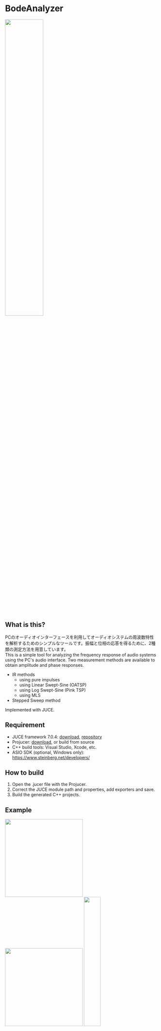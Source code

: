 # BodeAnalyzer
 
 <img src="media/screenshot-ir.png" width="50%">

 ## What is this?

PCのオーディオインターフェースを利用してオーディオシステムの周波数特性を解析するためのシンプルなツールです。振幅と位相の応答を得るために、2種類の測定方法を用意しています。  
 This is a simple tool for analyzing the frequency response of audio systems using the PC's audio interface. Two measurement methods are available to obtain amplitude and phase responses.  

 * IR methods
    * using pure impulses
    * using Linear Swept-Sine (OATSP)
    * using Log Swept-Sine (Pink TSP)
    * using MLS
 * Stepped Sweep method

 Implemented with JUCE.

 ## Requirement

* JUCE framework 7.0.4: [download](https://juce.com/get-juce/download), [repository](https://github.com/juce-framework/JUCE)
* Projucer: [download](https://juce.com/discover/projucer), or build from source
* C++ build tools: Visual Studio, Xcode, etc.
* ASIO SDK (optional, Windows only): https://www.steinberg.net/developers/

 ## How to build

1. Open the .jucer file with the Projucer.
2. Correct the JUCE module path and properties, add exporters and save.
3. Build the generated C++ projects.

## Example

<img src="media/example schematic.svg" width="256">
<img src="media/example hardware.jpg" width="256">
<img src="media/example measurement.png" width="33%">

## Written by

[yu2924](https://twitter.com/yu2924)

## License

CC0 1.0 Universal

---

## Appendix

### The Latency Probe

時間の遅れは位相の遅れとして測定されるので、システムの往復レイテンシを正確に把握することは重要です。この機能では、探査信号と応答信号の相互相関関数を求めることによってターゲットシステムを経由した往復レイテンシを特定します。探査信号として非周期的な乱数列を使用します。  
Since time delay is measured as a phase delay, it is important to determine the precise round-trip latency of the system. This function identifies the round-trip latency through the target system by determining the cross-correlation function between the probe signal and the response signal. An acyclic random number sequence is used as the probe signal.  

<img src="media/diagram-latency_probe.svg">  

fig. Latency Probe processing flow diagram

<img src="media/corr-stimulus.png" width="25%">fig. random number sequence as plobe signal (a)

<img src="media/corr-response.png" width="25%">fig. delayed and deformed response signal (b)

<img src="media/corr-result.png" width="25%">fig. obtained correlation function (c)

### The Swept-Sine method

この手法では、Swept-Sineと呼ばれる刺激信号を使用してターゲットシステムのインパルス応答を求め、それを変換することで周波数応答を得ます。Swept-SineはTSP (time stretched pulse)としても知られています。  
This method uses a stimulus signal called the Swept-Sine to obtain the impulse response of the target system, and then transforms it to obtain the frequency response. Swept-Sine is also known as TSP (time stretched pulse).  

<img src="media/diagram-swept_sine.svg">  

fig. Swept-Sine Method processing flow diagram

definitions:

$$N: \text{length of the entire stimulus signal}$$

$$m: \text{the pulse width constant,}\ \lt N/2$$

$$H'(n): \text{conjugate of}\ H(n)$$

$$j: \text{imaginary unit,}\ \sqrt{-1}$$

Linear Swept-Sine (OATSP):

$$
H(n)=
\begin{cases}
exp(\frac{-j 4 m \pi n^2}{N^2}), & \quad 0 \leq n \leq N/2\\
H'(N - n), & \quad N/2 < n < N, \text{conjugate symmetric}\\
\end{cases}
$$

Log Swept-Sine (Pink TSP):

$$
H(n)=
\begin{cases}
1, & \quad n = 0\\
\frac{exp(j \alpha n log(n))}{\sqrt{n}}, & \quad 0 < n \leq N/2\\
H'(N - n), & \quad N/2 < n < N, \text{conjugate symmetric}\\
\end{cases}
$$

where

$$
\alpha = \frac{2 m \pi}{((N / 2) log(N / 2))}
$$

Inverse Function:

$$
H^{-1}(n) = 1 / H(n)
$$

<img src="media/tsp-prerotation.png" width="25%">fig. linear tsp signal generated according to the formula

<img src="media/tsp-postrotation.png" width="25%">fig. linear tsp signal with rotation applied

<img src="media/ir-prerotation.png" width="25%">fig. obtained impulse response

<img src="media/ir-postrotation.png" width="25%">fig. impulse response with rotation applied

### The MLS Method

この手法では、MLS (maximum length sequence, M系列)を刺激信号に使用してターゲットシステムのインパルス応答を求め、それを変換することで周波数応答を得ます。  
This method uses the MLS (maximum length sequence, m-sequence) as the stimulus signal to obtain the impulse response of the target system, and then transforms it to obtain the frequency response.

<img src="media/diagram-mls.svg">  

fig. MLS Method processing flow diagram

### The Stepped Sweep Method

この手法では、一ステップごとに刺激信号の周波数を変化させ、同期検波によって対応する振幅と位相の応答を逐次測定します。古典的な周波数応答の測定方法です。  
測定速度向上のため、LPFのセトリングタイムを最小化しています。また、ナイキスト周波数近傍の特性を改善するため、オーバーサンプリングを施しています。  
In this method, the frequency of the stimulus signal is varied at each step, and the corresponding amplitude and phase responses are measured sequentially by synchronous detection. It is a classical frequency response measurement method.  
The settling time of the LPF is minimized to improve the measurement speed. And, Oversampling is applied to improve the characteristics near the Nyquist frequency. 

<img src="media/diagram-stepped_sweep.svg">  

fig. Stepped Sweep Method processing flow diagram

